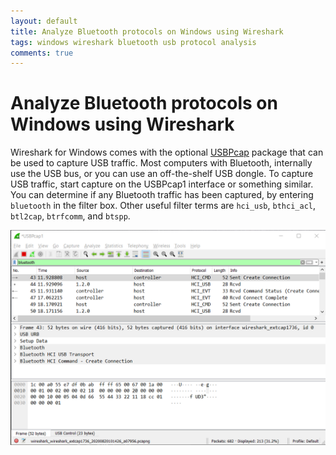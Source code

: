 ```yaml
---
layout: default
title: Analyze Bluetooth protocols on Windows using Wireshark
tags: windows wireshark bluetooth usb protocol analysis
comments: true
---
```

# Analyze Bluetooth protocols on Windows using Wireshark

Wireshark for Windows comes with the optional [USBPcap](https://github.com/desowin/usbpcap) package that can be used to capture USB traffic. Most computers with Bluetooth, internally use the USB bus, or you can use an off-the-shelf USB dongle. To capture USB traffic, start capture on the USBPcap1 interface or something similar. You can determine if any Bluetooth traffic has been captured, by entering `bluetooth` in the filter box. Other useful filter terms are `hci_usb`, `bthci_acl`, `btl2cap`, `btrfcomm`, and `btspp`.

![USBPcap](/assets/img/usbpcap-bluetooth.png)
